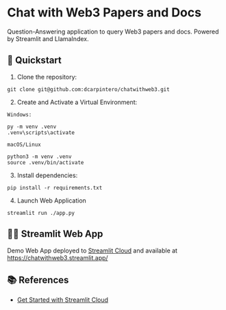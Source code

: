 # Chat with Web3 Papers and Docs

Question-Answering application to query Web3 papers and docs. Powered by Streamlit and LlamaIndex.

## 🚀 Quickstart

1. Clone the repository:
```
git clone git@github.com:dcarpintero/chatwithweb3.git
```

2. Create and Activate a Virtual Environment:

```
Windows:

py -m venv .venv
.venv\scripts\activate

macOS/Linux

python3 -m venv .venv
source .venv/bin/activate
```

3. Install dependencies:

```
pip install -r requirements.txt
```

4. Launch Web Application

```
streamlit run ./app.py
```

## 👩‍💻 Streamlit Web App

Demo Web App deployed to [Streamlit Cloud](https://streamlit.io/cloud) and available at https://chatwithweb3.streamlit.app/ 

## 📚 References

- [Get Started with Streamlit Cloud](https://docs.streamlit.io/streamlit-community-cloud/get-started)